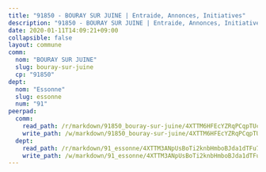 ```yaml
---
title: "91850 - BOURAY SUR JUINE | Entraide, Annonces, Initiatives"
description: "91850 - BOURAY SUR JUINE | Entraide, Annonces, Initiatives"
date: 2020-01-11T14:09:21+09:00
collapsible: false
layout: commune
comm:
  nom: "BOURAY SUR JUINE"
  slug: bouray-sur-juine
  cp: "91850"
dept:
  nom: "Essonne"
  slug: essonne
  num: "91"
peerpad:
  comm:
    read_path: /r/markdown/91850_bouray-sur-juine/4XTTM6HFEcYZRqPCqpTUcsDaLmoK8K85vb4kkPLhHnobWE585
    write_path: /w/markdown/91850_bouray-sur-juine/4XTTM6HFEcYZRqPCqpTUcsDaLmoK8K85vb4kkPLhHnobWE585-K3TgUmcBRT7eX3RBRZHp9B2HhbxMnngKh2RbRt4v6gRFjoB3tUV4V323ooDLyyaY8d3FSCwsJ4HqWQ47BJeCmPEM86LDNFrtG7WQFhGZX8PGWietk5xL6vJfTK5h1mTpePcHw1z9
  dept:
    read_path: /r/markdown/91_essonne/4XTTM3ANpUsBoTi2knbHmboBJda1dTFu7ky8ZK9dB2RyMMfWF
    write_path: /w/markdown/91_essonne/4XTTM3ANpUsBoTi2knbHmboBJda1dTFu7ky8ZK9dB2RyMMfWF-K3TgUyWqeJSocSvH4aaj1ao8GVHVL7XNdUYQ4QUUeH9BAdnr24zoBJ2C3FCPvjfnNG6dyrzadtyfizxGKpMjZFU9wDjSpA4g6VtDcxL8iEmbLsyV9TFoF7XzgcRopbNZHgpYvcW3
---
```


